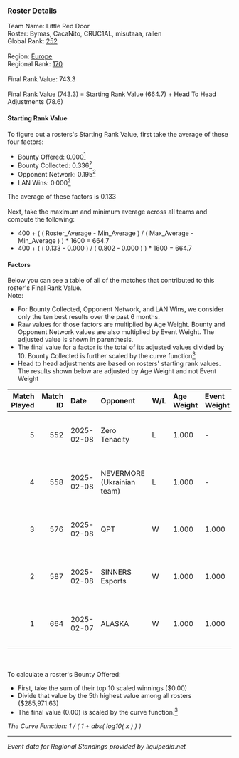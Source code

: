 ### Roster Details<br />
Team Name: Little Red Door<br />
Roster: Bymas, CacaNito, CRUC1AL, misutaaa, rallen<br />
Global Rank: [252](../../standings_global_2025_02_28.md)<br />
<br />
Region: [Europe]( ../../standings_europe_2025_02_28.md)<br />
Regional Rank: [170]( ../../standings_europe_2025_02_28.md)<br />
<br />
Final Rank Value:  743.3<br />
<br />
Final Rank Value (743.3) = Starting Rank Value (664.7) + Head To Head Adjustments (78.6)<br />

#### Starting Rank Value<br />
To figure out a rosters's Starting Rank Value, first take the average of these four factors:<br />
- Bounty Offered: 0.000[<sup>1</sup>](#table2)
- Bounty Collected: 0.336[<sup>2</sup>](#table1)
- Opponent Network: 0.195[<sup>2</sup>](#table1)
- LAN Wins: 0.000[<sup>2</sup>](#table1)

The average of these factors is 0.133<br />
<br />
Next, take the maximum and minimum average across all teams and compute the following:<br />
- 400 + ( ( Roster_Average - Min_Average ) / ( Max_Average - Min_Average ) ) * 1600 = 664.7
- 400 + ( ( 0.133 - 0.000 ) / ( 0.802 - 0.000 ) ) * 1600 = 664.7


#### Factors<br />
Below you can see a table of all of the matches that contributed to this roster's Final Rank Value.<br />
Note:<br />

- For Bounty Collected, Opponent Network, and LAN Wins, we consider only the ten best results over the past 6 months.
- Raw values for those factors are multiplied by Age Weight. Bounty and Opponent Network values are also multiplied by Event Weight. The adjusted value is shown in parenthesis.
- The final value for a factor is the total of its adjusted values divided by 10. Bounty Collected is further scaled by the curve function[<sup>3</sup>](#curveFunction)
- Head to head adjustments are based on rosters' starting rank values. The results shown below are adjusted by Age Weight and not Event Weight
<span id="table1"></span><br />


| Match Played | Match ID | Date       | Opponent                   | W/L | Age Weight | Event Weight | Bounty Collected | Opponent Network | LAN Wins  | H2H Adj. | Roster                                     |
| -: | -: | :- | :- | :- | :- | :- | :- | :- | :- | -: | :- |
|            5 |      552 | 2025-02-08 | Zero Tenacity              | L   | 1.000      | -            | -                | -                | -         |    -3.35 | Bymas, CacaNito, CRUC1AL, misutaaa, rallen |
|            4 |      558 | 2025-02-08 | NEVERMORE (Ukrainian team) | L   | 1.000      | -            | -                | -                | -         |    -5.95 | Bymas, CacaNito, CRUC1AL, misutaaa, rallen |
|            3 |      576 | 2025-02-08 | QPT                        | W   | 1.000      | 1.000        | 0.036 (0.036)    | 0.376 (0.376)    | 0 (0.000) |    30.02 | Bymas, CacaNito, CRUC1AL, misutaaa, rallen |
|            2 |      587 | 2025-02-08 | SINNERS Esports            | W   | 1.000      | 1.000        | 0.033 (0.033)    | 0.633 (0.633)    | 0 (0.000) |    29.30 | Bymas, CacaNito, CRUC1AL, misutaaa, rallen |
|            1 |      664 | 2025-02-07 | ALASKA                     | W   | 1.000      | 1.000        | 0.036 (0.036)    | 0.940 (0.940)    | 0 (0.000) |    28.54 | Bymas, CacaNito, CRUC1AL, misutaaa, rallen |

<br />
<span id="table2"></span><br />
To calculate a roster's Bounty Offered:<br />

- First, take the sum of their top 10 scaled winnings ($0.00)
- Divide that value by the 5th highest value among all rosters ($285,971.63)
- The final value (0.00) is scaled by the curve function.[<sup>3</sup>](#curveFunction)

<span id="curveFunction"></span>_The Curve Function: 1 / ( 1 + abs( log10( x ) ) )_<br />

---
_Event data for Regional Standings provided by liquipedia.net_<br />
